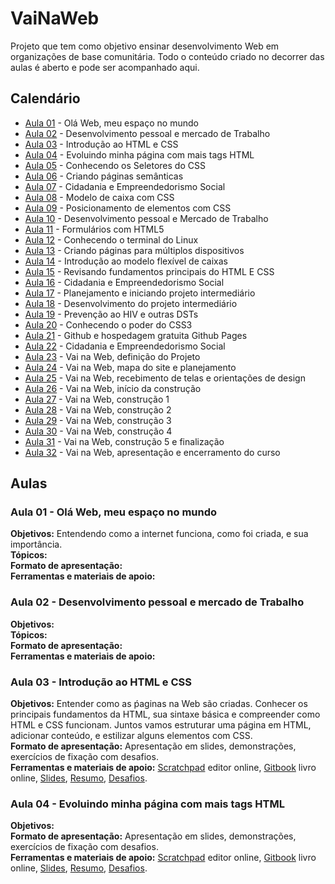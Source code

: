 # VaiNaWeb

Projeto que tem como objetivo ensinar desenvolvimento Web em organizações de base comunitária.
Todo o conteúdo criado no decorrer das aulas é aberto e pode ser acompanhado aqui. 

## Calendário

- [Aula 01](aulas/aula01/aula.md) - Olá Web, meu espaço no mundo
- [Aula 02](aulas/aula02/aula.md) - Desenvolvimento pessoal e mercado de Trabalho
- [Aula 03](aulas/aula03/aula.md) - Introdução ao HTML e CSS
- [Aula 04](aulas/aula04/aula.md) - Evoluindo minha página com mais tags HTML
- [Aula 05](aulas/aula05/aula.md) - Conhecendo os Seletores do CSS
- [Aula 06](aulas/aula06/aula.md) - Criando páginas semânticas
- [Aula 07](aulas/aula07/aula.md) - Cidadania e Empreendedorismo Social
- [Aula 08](aulas/aula08/aula.md) - Modelo de caixa com CSS
- [Aula 09](aulas/aula09/aula.md) - Posicionamento de elementos com CSS
- [Aula 10](aulas/aula10/aula.md) - Desenvolvimento pessoal e Mercado de Trabalho
- [Aula 11](aulas/aula11/aula.md) - Formulários com HTML5
- [Aula 12](aulas/aula12/aula.md) - Conhecendo o terminal do Linux
- [Aula 13](aulas/aula13/aula.md) - Criando páginas para múltiplos dispositivos
- [Aula 14](aulas/aula14/aula.md) - Introdução ao modelo flexível de caixas
- [Aula 15](aulas/aula15/aula.md) - Revisando fundamentos principais do HTML E CSS
- [Aula 16](aulas/aula16/aula.md) - Cidadania e Empreendedorismo Social
- [Aula 17](aulas/aula17/aula.md) - Planejamento e iniciando projeto intermediário
- [Aula 18](aulas/aula18/aula.md) - Desenvolvimento do projeto intermediário
- [Aula 19](aulas/aula19/aula.md) - Prevenção ao HIV e outras DSTs
- [Aula 20](aulas/aula20/aula.md) - Conhecendo o poder do CSS3
- [Aula 21](aulas/aula21/aula.md) - Github e hospedagem gratuita Github Pages
- [Aula 22](aulas/aula22/aula.md) - Cidadania e Empreendedorismo Social
- [Aula 23](aulas/aula23/aula.md) - Vai na Web, definição do Projeto
- [Aula 24](aulas/aula24/aula.md) - Vai na Web, mapa do site e planejamento
- [Aula 25](aulas/aula25/aula.md) - Vai na Web, recebimento de telas e orientações de design
- [Aula 26](aulas/aula26/aula.md) - Vai na Web, início da construção
- [Aula 27](aulas/aula27/aula.md) - Vai na Web, construção 1
- [Aula 28](aulas/aula28/aula.md) - Vai na Web, construção 2
- [Aula 29](aulas/aula29/aula.md) - Vai na Web, construção 3
- [Aula 30](aulas/aula30/aula.md) - Vai na Web, construção 4
- [Aula 31](aulas/aula31/aula.md) - Vai na Web, construção 5 e finalização
- [Aula 32](aulas/aula32/aula.md) - Vai na Web, apresentação e encerramento do curso

## Aulas

### Aula 01 - Olá Web, meu espaço no mundo

**Objetivos:** Entendendo como a internet funciona, como foi criada, e sua importância.<br>
**Tópicos:** <br>
**Formato de apresentação:** <br>
**Ferramentas e materiais de apoio:** <br>

### Aula 02 - Desenvolvimento pessoal e mercado de Trabalho

**Objetivos:** <br>
**Tópicos:** <br>
**Formato de apresentação:** <br>
**Ferramentas e materiais de apoio:** <br>

### Aula 03 - Introdução ao HTML e CSS

**Objetivos:** Entender como as ṕaginas na Web são criadas. Conhecer os principais fundamentos da HTML, sua sintaxe básica e compreender como HTML e CSS funcionam. Juntos vamos estruturar uma página em HTML, adicionar conteúdo, e estilizar alguns elementos com CSS.<br>
**Formato de apresentação:** Apresentação em slides, demonstrações, exercícios de fixação com desafios.<br>
**Ferramentas e materiais de apoio:** [Scratchpad](http://scratchpad.io/vainaweb) editor online, [Gitbook](https://vainaweb.gitbooks.io/primeiros-passos-web/) livro online, [Slides](http://slides.com/dalivieira/vainaweb-aula03), [Resumo](aulas/aula03/resumo.md), [Desafios](aulas/aula03/desafios.md).<br>

### Aula 04 - Evoluindo minha página com mais tags HTML

**Objetivos:** <br>
**Formato de apresentação:** Apresentação em slides, demonstrações, exercícios de fixação com desafios.<br>
**Ferramentas e materiais de apoio:** [Scratchpad](http://scratchpad.io/vainaweb) editor online, [Gitbook](https://vainaweb.gitbooks.io/primeiros-passos-web/) livro online, [Slides](http://slides.com/dalivieira/vainaweb-aula03), [Resumo](aulas/aula04/resumo.md), [Desafios](aulas/aula04/desafios.md).<br>